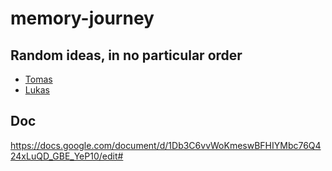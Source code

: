 # memory-journey

## Random ideas, in no particular order

- [Tomas](docs/tomas.md)
- [Lukas](docs/lukas.md)

## Doc
https://docs.google.com/document/d/1Db3C6vvWoKmeswBFHIYMbc76Q424xLuQD_GBE_YeP10/edit#
